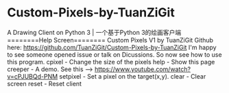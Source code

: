 # Custom-Pixels-by-TuanZiGit
A Drawing Client on Python 3 | 一个基于Python 3的绘画客户端
========Help Screen========
Custom Pixels V1 by TuanZiGit
Github here: https://github.com/TuanZiGit/Custom-Pixels-by-TuanZiGit
I'm happy to see someone opened issue or talk on Dicussions.
So now see how to use this program.
cpixel - Change the size of the pixels
help - Show this page
creeper - A demo. See this --> https://www.youtube.com/watch?v=cPJUBQd-PNM
setpixel - Set a pixel on the target(x,y).
clear - Clear screen
reset - Reset client
